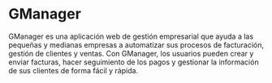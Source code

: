 # GManager
GManager es una aplicación web de gestión empresarial que ayuda a las pequeñas y medianas empresas a automatizar sus procesos de facturación, gestión de clientes y ventas. Con GManager, los usuarios pueden crear y enviar facturas, hacer seguimiento de los pagos y gestionar la información de sus clientes de forma fácil y rápida.
